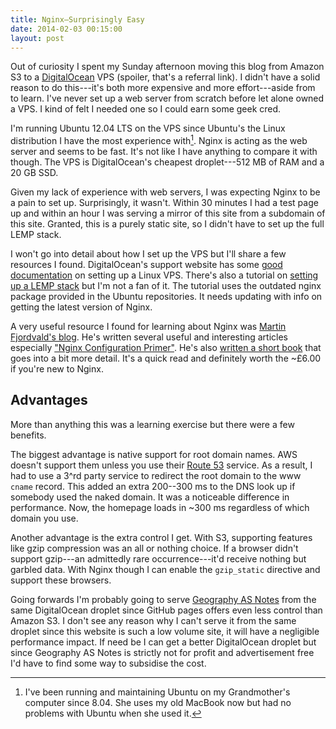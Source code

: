 ```yaml
---
title: Nginx—Surprisingly Easy
date: 2014-02-03 00:15:00
layout: post
---
```


Out of curiosity I spent my Sunday afternoon moving this blog from Amazon S3 to a [DigitalOcean][digital-ocean-link] VPS (spoiler, that's a referral link). I didn't have a solid reason to do this---it's both more expensive and more effort---aside from to learn. I've never set up a web server from scratch before let alone owned a VPS. I kind of felt I needed one so I could earn some geek cred.

[digital-ocean-link]: https://www.digitalocean.com/?refcode=755d29c48c8c

I'm running Ubuntu 12.04 LTS on the VPS since Ubuntu's the Linux distribution I have the most experience with[^1]. Nginx is acting as the web server and seems to be fast. It's not like I have anything to compare it with though. The VPS is DigitalOcean's cheapest droplet---512 MB of RAM and a 20 GB SSD.

Given my lack of experience with web servers, I was expecting Nginx to be a pain to set up. Surprisingly, it wasn't. Within 30 minutes I had a test page up and within an hour I was serving a mirror of this site from a subdomain of this site. Granted, this is a purely static site, so I didn't have to set up the full LEMP stack.

I won't go into detail about how I set up the VPS but I'll share a few resources I found. DigitalOcean's support website has some [good documentation][digital-ocean-docs] on setting up a Linux VPS. There's also a tutorial on [setting up a LEMP stack][digital-ocean-lemp] but I'm not a fan of it. The tutorial uses the outdated nginx package provided in the Ubuntu repositories. It needs updating with info on getting the latest version of Nginx.

[digital-ocean-docs]: https://www.digitalocean.com/community

[digital-ocean-lemp]: https://www.digitalocean.com/community/articles/how-to-install-linux-nginx-mysql-php-lemp-stack-on-ubuntu-12-04

A very useful resource I found for learning about Nginx was [Martin Fjordvald's blog][martin-blog]. He's written several useful and interesting articles especially ["Nginx Configuration Primer"][config-primer]. He's also [written a short book][martin-book] that goes into a bit more detail. It's a quick read and definitely worth the ~£6.00 if you're new to Nginx. 

[martin-blog]: http://blog.martinfjordvald.com
[config-primer]: http://blog.martinfjordvald.com/2010/07/nginx-primer/
[martin-book]: http://blog.martinfjordvald.com/2013/05/my-new-nginx-book-instant-nginx-starter/

## Advantages

More than anything this was a learning exercise but there were a few benefits.

The biggest advantage is native support for root domain names. AWS doesn't support them unless you use their [Route 53][amazon-route-53] service. As a result, I had to use a 3^rd party service to redirect the root domain to the www `cname` record. This added an extra 200--300 ms to the DNS look up if somebody used the naked domain. It was a noticeable difference in performance. Now, the homepage loads in ~300 ms regardless of which domain you use.

Another advantage is the extra control I get. With S3, supporting features like gzip compression was an all or nothing choice. If a browser didn't support gzip---an admittedly rare occurrence---it'd receive nothing but garbled data. With Nginx though I can enable the `gzip_static` directive and support these browsers.

[amazon-route-53]: http://aws.amazon.com/route53/

Going forwards I'm probably going to serve [Geography AS Notes][gas-notes] from the same DigitalOcean droplet since GitHub pages offers even less control than Amazon S3. I don't see any reason why I can't serve it from the same droplet since this website is such a low volume site, it will have a negligible performance impact. If need be I can get a better DigitalOcean droplet but since Geography AS Notes is strictly not for profit and advertisement free I'd have to find some way to subsidise the cost.

[gas-notes]: http://geographyas.info

[^1]: I've been running and maintaining Ubuntu on my Grandmother's computer since 8.04. She uses my old MacBook now but had no problems with Ubuntu when she used it.